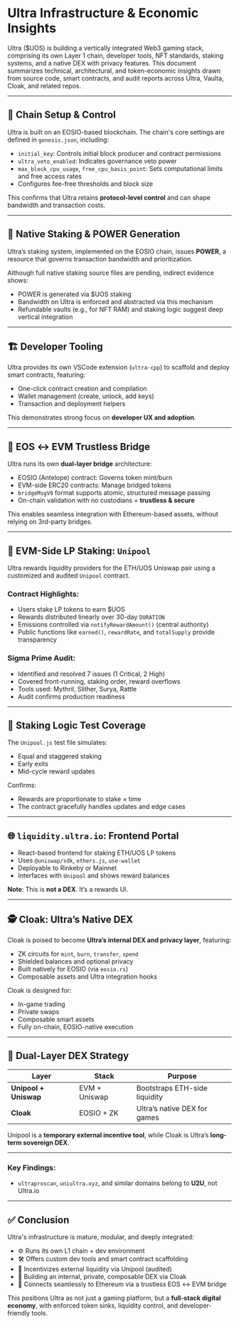 
# Ultra Infrastructure & Economic Insights

Ultra ($UOS) is building a vertically integrated Web3 gaming stack, comprising its own Layer 1 chain, developer tools, NFT standards, staking systems, and a native DEX with privacy features. This document summarizes technical, architectural, and token-economic insights drawn from source code, smart contracts, and audit reports across Ultra, Vaulta, Cloak, and related repos.

---

## 🔗 Chain Setup & Control

Ultra is built on an EOSIO-based blockchain. The chain's core settings are defined in `genesis.json`, including:

- `initial_key`: Controls initial block producer and contract permissions
- `ultra_veto_enabled`: Indicates governance veto power
- `max_block_cpu_usage`, `free_cpu_basis_point`: Sets computational limits and free access rates
- Configures fee-free thresholds and block size

This confirms that Ultra retains **protocol-level control** and can shape bandwidth and transaction costs.

---

## 🔐 Native Staking & POWER Generation

Ultra’s staking system, implemented on the EOSIO chain, issues **POWER**, a resource that governs transaction bandwidth and prioritization.

Although full native staking source files are pending, indirect evidence shows:
- POWER is generated via $UOS staking
- Bandwidth on Ultra is enforced and abstracted via this mechanism
- Refundable vaults (e.g., for NFT RAM) and staking logic suggest deep vertical integration

---

## 🏗 Developer Tooling

Ultra provides its own VSCode extension (`ultra-cpp`) to scaffold and deploy smart contracts, featuring:

- One-click contract creation and compilation
- Wallet management (create, unlock, add keys)
- Transaction and deployment helpers

This demonstrates strong focus on **developer UX and adoption**.

---

## 🌉 EOS ↔ EVM Trustless Bridge

Ultra runs its own **dual-layer bridge** architecture:

- EOSIO (Antelope) contract: Governs token mint/burn
- EVM-side ERC20 contracts: Manage bridged tokens
- `bridgeMsgV0` format supports atomic, structured message passing
- On-chain validation with no custodians = **trustless & secure**

This enables seamless integration with Ethereum-based assets, without relying on 3rd-party bridges.

---

## 💸 EVM-Side LP Staking: `Unipool`

Ultra rewards liquidity providers for the ETH/UOS Uniswap pair using a customized and audited `Unipool` contract.

### Contract Highlights:
- Users stake LP tokens to earn $UOS
- Rewards distributed linearly over 30-day `DURATION`
- Emissions controlled via `notifyRewardAmount()` (central authority)
- Public functions like `earned()`, `rewardRate`, and `totalSupply` provide transparency

### Sigma Prime Audit:
- Identified and resolved 7 issues (1 Critical, 2 High)
- Covered front-running, staking order, reward overflows
- Tools used: Mythril, Slither, Surya, Rattle
- Audit confirms production readiness

---

## 🧪 Staking Logic Test Coverage

The `Unipool.js` test file simulates:
- Equal and staggered staking
- Early exits
- Mid-cycle reward updates

Confirms:
- Rewards are proportionate to stake × time
- The contract gracefully handles updates and edge cases

---

## 🌐 `liquidity.ultra.io`: Frontend Portal

- React-based frontend for staking ETH/UOS LP tokens
- Uses `@uniswap/sdk`, `ethers.js`, `use-wallet`
- Deployable to Rinkeby or Mainnet
- Interfaces with `Unipool` and shows reward balances

**Note**: This is **not a DEX**. It’s a rewards UI.

---

## 🕵️ Cloak: Ultra’s Native DEX

Cloak is poised to become **Ultra’s internal DEX and privacy layer**, featuring:

- ZK circuits for `mint`, `burn`, `transfer`, `spend`
- Shielded balances and optional privacy
- Built natively for EOSIO (via `eosio.rs`)
- Composable assets and Ultra integration hooks

Cloak is designed for:
- In-game trading
- Private swaps
- Composable smart assets
- Fully on-chain, EOSIO-native execution

---

## 🧬 Dual-Layer DEX Strategy

| Layer                  | Stack         | Purpose                         |
|------------------------|---------------|----------------------------------|
| **Unipool + Uniswap** | EVM + Uniswap | Bootstraps ETH-side liquidity    |
| **Cloak**             | EOSIO + ZK    | Ultra’s native DEX for games     |

Unipool is a **temporary external incentive tool**, while Cloak is Ultra’s **long-term sovereign DEX**.

---



### Key Findings:
- `ultraproscan`, `uniultra.xyz`, and similar domains belong to **U2U**, not Ultra.io


---

## ✅ Conclusion

Ultra's infrastructure is mature, modular, and deeply integrated:

- ⚙️ Runs its own L1 chain + dev environment
- 🛠 Offers custom dev tools and smart contract scaffolding
- 💸 Incentivizes external liquidity via Unipool (audited)
- 🔐 Building an internal, private, composable DEX via Cloak
- 🌉 Connects seamlessly to Ethereum via a trustless EOS ↔ EVM bridge

This positions Ultra as not just a gaming platform, but a **full-stack digital economy**, with enforced token sinks, liquidity control, and developer-friendly tools.

